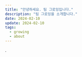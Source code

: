 ```yaml
---
title: "안녕하세요. 팀 그로잉입니다."
description: "팀 그로잉을 소개합니다."
date: 2024-02-10
update: 2024-02-10
tags:
  - growing
  - about
---
```


.
